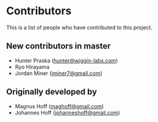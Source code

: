 Contributors
============
This is a list of people who have contributed to this project.

New contributors in master
--------------------------
 - Hunter Praska (hunter@wiggin-labs.com)
 - Ryo Hirayama
 - Jordan Miner (jminer7@gmail.com)

Originally developed by
-----------------------
 - Magnus Hoff (maghoff@gmail.com)
 - Johannes Hoff (johanneshoff@gmail.com)

